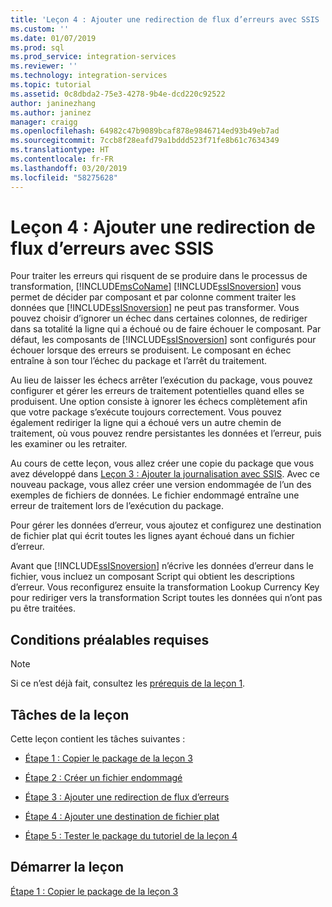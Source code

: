 ```yaml
---
title: 'Leçon 4 : Ajouter une redirection de flux d’erreurs avec SSIS | Microsoft Docs'
ms.custom: ''
ms.date: 01/07/2019
ms.prod: sql
ms.prod_service: integration-services
ms.reviewer: ''
ms.technology: integration-services
ms.topic: tutorial
ms.assetid: 0c8dbda2-75e3-4278-9b4e-dcd220c92522
author: janinezhang
ms.author: janinez
manager: craigg
ms.openlocfilehash: 64982c47b9089bcaf878e9846714ed93b49eb7ad
ms.sourcegitcommit: 7ccb8f28eafd79a1bddd523f71fe8b61c7634349
ms.translationtype: HT
ms.contentlocale: fr-FR
ms.lasthandoff: 03/20/2019
ms.locfileid: "58275628"
---
```

# <a name="lesson-4-add-error-flow-redirection-with-ssis"></a>Leçon 4 : Ajouter une redirection de flux d’erreurs avec SSIS

Pour traiter les erreurs qui risquent de se produire dans le processus de transformation, [!INCLUDE[msCoName](../includes/msconame-md.md)] [!INCLUDE[ssISnoversion](../includes/ssisnoversion-md.md)] vous permet de décider par composant et par colonne comment traiter les données que [!INCLUDE[ssISnoversion](../includes/ssisnoversion-md.md)] ne peut pas transformer. Vous pouvez choisir d’ignorer un échec dans certaines colonnes, de rediriger dans sa totalité la ligne qui a échoué ou de faire échouer le composant. Par défaut, les composants de [!INCLUDE[ssISnoversion](../includes/ssisnoversion-md.md)] sont configurés pour échouer lorsque des erreurs se produisent. Le composant en échec entraîne à son tour l’échec du package et l’arrêt du traitement.  
  
Au lieu de laisser les échecs arrêter l’exécution du package, vous pouvez configurer et gérer les erreurs de traitement potentielles quand elles se produisent. Une option consiste à ignorer les échecs complètement afin que votre package s’exécute toujours correctement. Vous pouvez également rediriger la ligne qui a échoué vers un autre chemin de traitement, où vous pouvez rendre persistantes les données et l’erreur, puis les examiner ou les retraiter.  
  
Au cours de cette leçon, vous allez créer une copie du package que vous avez développé dans [Leçon 3 : Ajouter la journalisation avec SSIS](../integration-services/lesson-3-add-logging-with-ssis.md). Avec ce nouveau package, vous allez créer une version endommagée de l’un des exemples de fichiers de données. Le fichier endommagé entraîne une erreur de traitement lors de l’exécution du package.  
  
Pour gérer les données d’erreur, vous ajoutez et configurez une destination de fichier plat qui écrit toutes les lignes ayant échoué dans un fichier d’erreur. 
  
Avant que [!INCLUDE[ssISnoversion](../includes/ssisnoversion-md.md)] n’écrive les données d’erreur dans le fichier, vous incluez un composant Script qui obtient les descriptions d’erreur. Vous reconfigurez ensuite la transformation Lookup Currency Key pour rediriger vers la transformation Script toutes les données qui n’ont pas pu être traitées.  
  
## <a name="prerequisites"></a>Conditions préalables requises

> [!NOTE]
> Si ce n’est déjà fait, consultez les [prérequis de la leçon 1](../integration-services/lesson-1-create-a-project-and-basic-package-with-ssis.md#prerequisites).
 
## <a name="lesson-task"></a>Tâches de la leçon
Cette leçon contient les tâches suivantes :  
  
-   [Étape 1 : Copier le package de la leçon 3](../integration-services/lesson-4-1-copying-the-lesson-3-package.md)  
  
-   [Étape 2 : Créer un fichier endommagé](../integration-services/lesson-4-2-creating-a-corrupted-file.md)  
  
-   [Étape 3 : Ajouter une redirection de flux d’erreurs](../integration-services/lesson-4-3-adding-error-flow-redirection.md)  
  
-   [Étape 4 : Ajouter une destination de fichier plat](../integration-services/lesson-4-4-adding-a-flat-file-destination.md)  
  
-   [Étape 5 : Tester le package du tutoriel de la leçon 4](../integration-services/lesson-4-5-testing-the-lesson-4-tutorial-package.md)  
  
## <a name="start-the-lesson"></a>Démarrer la leçon  
[Étape 1 : Copier le package de la leçon 3](../integration-services/lesson-4-1-copying-the-lesson-3-package.md)  
  
  
  
